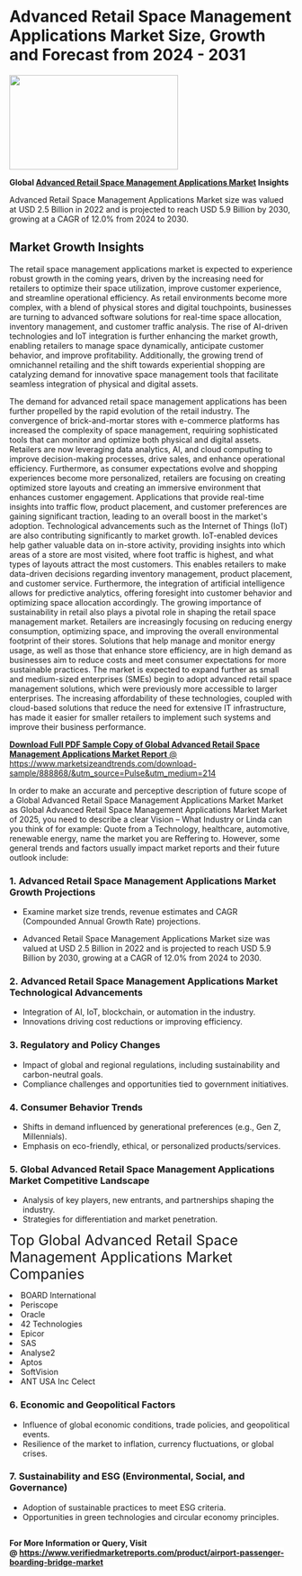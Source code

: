 <H1>Advanced Retail Space Management Applications Market Size, Growth and Forecast from 2024 - 2031</H1><img class="aligncenter size-medium wp-image-584254" src="https://thirdeyenews.in/wp-content/uploads/2024/09/Global-Market-Research-300x168.jpeg" alt="" width="300" height="168" /><p><strong>Global&nbsp;<a href="https://www.marketsizeandtrends.com/download-sample/888868/&amp;utm_source=Pulse&amp;utm_medium=214">Advanced Retail Space Management Applications Market</a> Insights</strong></p><p>Advanced Retail Space Management Applications Market size was valued at USD 2.5 Billion in 2022 and is projected to reach USD 5.9 Billion by 2030, growing at a CAGR of 12.0% from 2024 to 2030.</p><p><h2>Market Growth Insights</h2> <p>The retail space management applications market is expected to experience robust growth in the coming years, driven by the increasing need for retailers to optimize their space utilization, improve customer experience, and streamline operational efficiency. As retail environments become more complex, with a blend of physical stores and digital touchpoints, businesses are turning to advanced software solutions for real-time space allocation, inventory management, and customer traffic analysis. The rise of AI-driven technologies and IoT integration is further enhancing the market growth, enabling retailers to manage space dynamically, anticipate customer behavior, and improve profitability. Additionally, the growing trend of omnichannel retailing and the shift towards experiential shopping are catalyzing demand for innovative space management tools that facilitate seamless integration of physical and digital assets.</p> <p><a href="#"></a></p> <p>The demand for advanced retail space management applications has been further propelled by the rapid evolution of the retail industry. The convergence of brick-and-mortar stores with e-commerce platforms has increased the complexity of space management, requiring sophisticated tools that can monitor and optimize both physical and digital assets. Retailers are now leveraging data analytics, AI, and cloud computing to improve decision-making processes, drive sales, and enhance operational efficiency. Furthermore, as consumer expectations evolve and shopping experiences become more personalized, retailers are focusing on creating optimized store layouts and creating an immersive environment that enhances customer engagement. Applications that provide real-time insights into traffic flow, product placement, and customer preferences are gaining significant traction, leading to an overall boost in the market's adoption. Technological advancements such as the Internet of Things (IoT) are also contributing significantly to market growth. IoT-enabled devices help gather valuable data on in-store activity, providing insights into which areas of a store are most visited, where foot traffic is highest, and what types of layouts attract the most customers. This enables retailers to make data-driven decisions regarding inventory management, product placement, and customer service. Furthermore, the integration of artificial intelligence allows for predictive analytics, offering foresight into customer behavior and optimizing space allocation accordingly. The growing importance of sustainability in retail also plays a pivotal role in shaping the retail space management market. Retailers are increasingly focusing on reducing energy consumption, optimizing space, and improving the overall environmental footprint of their stores. Solutions that help manage and monitor energy usage, as well as those that enhance store efficiency, are in high demand as businesses aim to reduce costs and meet consumer expectations for more sustainable practices. The market is expected to expand further as small and medium-sized enterprises (SMEs) begin to adopt advanced retail space management solutions, which were previously more accessible to larger enterprises. The increasing affordability of these technologies, coupled with cloud-based solutions that reduce the need for extensive IT infrastructure, has made it easier for smaller retailers to implement such systems and improve their business performance. <p><a href="#"></p><p><span class=""><strong>Download Full PDF Sample Copy of Global Advanced Retail Space Management Applications Market Report</strong> @ <a href="https://www.marketsizeandtrends.com/download-sample/888868/&amp;utm_source=Pulse&amp;utm_medium=214" target="_blank">https://www.marketsizeandtrends.com/download-sample/888868/&amp;utm_source=Pulse&amp;utm_medium=214</a></span></p><p>In order to make an accurate and perceptive description of future scope of a Global&nbsp;Advanced Retail Space Management Applications Market Market as Global&nbsp;Advanced Retail Space Management Applications Market Market of 2025, you need to describe a clear Vision &ndash; What Industry or Linda can you think of for example: Quote from a Technology, healthcare, automotive, renewable energy, name the market you are Reffering to. However, some general trends and factors usually impact market reports and their future outlook include:</p><h3>1.&nbsp;<strong>Advanced Retail Space Management Applications Market Growth Projections</strong></h3><ul><li>Examine market size trends, revenue estimates and CAGR (Compounded Annual Growth Rate) projections.</li><li><p>Advanced Retail Space Management Applications Market size was valued at USD 2.5 Billion in 2022 and is projected to reach USD 5.9 Billion by 2030, growing at a CAGR of 12.0% from 2024 to 2030.</p></li></ul><h3>2.&nbsp;<strong>Advanced Retail Space Management Applications Market Technological Advancements</strong></h3><ul><li>Integration of AI, IoT, blockchain, or automation in the industry.</li><li>Innovations driving cost reductions or improving efficiency.</li></ul><h3>3.&nbsp;<strong>Regulatory and Policy Changes</strong></h3><ul><li>Impact of global and regional regulations, including sustainability and carbon-neutral goals.</li><li>Compliance challenges and opportunities tied to government initiatives.</li></ul><h3>4.&nbsp;<strong>Consumer Behavior Trends</strong></h3><ul><li>Shifts in demand influenced by generational preferences (e.g., Gen Z, Millennials).</li><li>Emphasis on eco-friendly, ethical, or personalized products/services.</li></ul><h3>5.&nbsp;<strong>Global Advanced Retail Space Management Applications Market Competitive Landscape</strong></h3><ul><li>Analysis of key players, new entrants, and partnerships shaping the industry.</li><li>Strategies for differentiation and market penetration.</li></ul><p data-pm-slice="1 1 []"><span style="color: inherit; font-family: inherit; font-size: 25px;">Top Global Advanced Retail Space Management Applications Market Companies</span></p><div class="" data-test-id=""><p><li>BOARD International</li><li> Periscope</li><li> Oracle</li><li> 42 Technologies</li><li> Epicor</li><li> SAS</li><li> Analyse2</li><li> Aptos</li><li> SoftVision</li><li> ANT USA Inc Celect</li></p></div><h3>6.&nbsp;<strong>Economic and Geopolitical Factors</strong></h3><ul><li>Influence of global economic conditions, trade policies, and geopolitical events.</li><li>Resilience of the market to inflation, currency fluctuations, or global crises.</li></ul><h3>7.&nbsp;<strong>Sustainability and ESG (Environmental, Social, and Governance)</strong></h3><ul><li>Adoption of sustainable practices to meet ESG criteria.</li><li>Opportunities in green technologies and circular economy principles.</li></ul><h2><strong style="font-size: 14px;">For More Information or Query, Visit @&nbsp;</strong><a style="background-color: #ffffff; font-size: 14px;" href="https://www.marketsizeandtrends.com/report/advanced-retail-space-management-applications-market-/" target="_blank">https://www.verifiedmarketreports.com/product/airport-passenger-boarding-bridge-market</a></h2>
